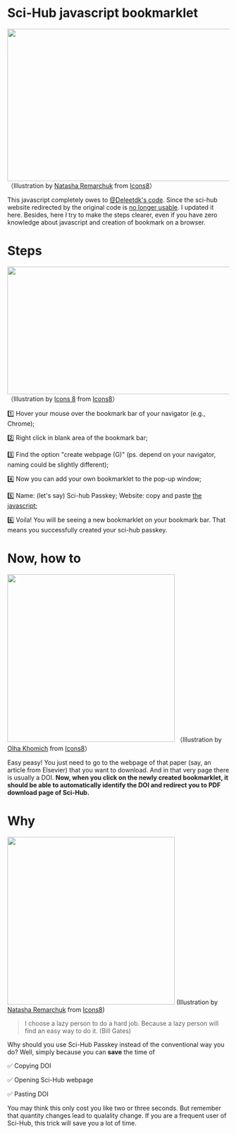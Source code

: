 # Sci-Hub javascript bookmarklet
<a href="https://sm.ms/image/kKwFNht7mesITnj" target="_blank"><img src="https://i.loli.net/2020/09/23/kKwFNht7mesITnj.png" width="517" height="345" /></a>
（Illustration by <a href="undefined">Natasha Remarchuk</a> from <a href="https://icons8.com/">Icons8</a>）

This javascript completely owes to [@Deleetdk's code](https://github.com/Deleetdk/scihub_doi_bookmarklet/blob/master/code.js). Since the sci-hub website redirected by the original code is [no longer usable](https://twitter.com/Sci_Hub/status/1308407854559358979?s=20). I updated it here. Besides, here I try to make the steps clearer, even if you have zero knowledge about javascript and creation of bookmark on a browser.

# Steps
<a href="https://sm.ms/image/NWEcBUMZXTdSaKY" target="_blank"><img src="https://i.loli.net/2020/09/23/NWEcBUMZXTdSaKY.png" width="522" height="289" /></a>
（Illustration by <a href="undefined">Icons 8</a> from <a href="https://icons8.com/">Icons8</a>）

1️⃣ Hover your mouse over the bookmark bar of your navigator (e.g., Chrome);

2️⃣ Right click in blank area of the bookmark bar;

3️⃣ Find the option "create webpage (G)" (ps. depend on your navigator, naming could be slightly different);

4️⃣ Now you can add your own bookmarklet to the pop-up window;

5️⃣ Name: (let's say) Sci-hub Passkey; Website: copy and paste [the javascript](https://github.com/ygjose/Sci_hub-javascript-bookmarklet/blob/master/Sci-hub%20Passkey.js);

6️⃣ Voila! You will be seeing a new bookmarklet on your bookmark bar. That means you successfully created your sci-hub passkey.

# Now, how to
<a href="https://sm.ms/image/1JTOCv2MZbP5Yuk" target="_blank"><img src="https://i.loli.net/2020/09/23/1JTOCv2MZbP5Yuk.png" width="380" height="380" /></a>
（Illustration by <a href="undefined">Olha Khomich</a> from <a href="https://icons8.com/">Icons8</a>）

Easy peasy! You just need to go to the webpage of that paper (say, an article from Elsevier) that you want to download. And in that very page there is usually a DOI. **Now, when you click on the newly created bookmarklet, it should be able to automatically identify the DOI and redirect you to PDF download page of Sci-Hub.**

# Why
<a href="https://sm.ms/image/VNeD57YMnBQCgpG" target="_blank"><img src="https://i.loli.net/2020/09/23/VNeD57YMnBQCgpG.png" width="380" height="380" /></a>
(Illustration by <a href="undefined">Natasha Remarchuk</a> from <a href="https://icons8.com/">Icons8</a>)
> I choose a lazy person to do a hard job. Because a lazy person will find an easy way to do it. (Bill Gates)

Why should you use Sci-Hub Passkey instead of the conventional way you do?
Well, simply because you can **save** the time of 

✅ Copying DOI

✅ Opening Sci-Hub webpage

✅ Pasting DOI

You may think this only cost you like two or three seconds. But remember that quantity changes lead to qualality change. If you are a frequent user of Sci-Hub, this trick will save you a lot of time.
